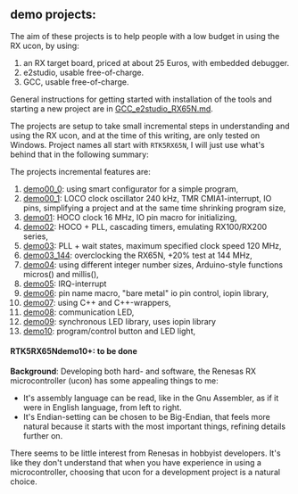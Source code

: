 demo projects:
---

The aim of these projects is to help people with a low budget in using
 the RX ucon, by using: 
1. an RX target board, priced at about 25 Euros, with embedded debugger.
2. e2studio, usable free-of-charge.
3. GCC, usable free-of-charge.

General instructions for getting started with installation of the tools
 and starting a new project are in [GCC_e2studio_RX65N.md](./GCC_e2studio_RX65N.md).

The projects are setup to take small incremental steps in understanding
 and using the RX ucon, and at the time of this writing, are only tested
 on Windows. Project names all start with `RTK5RX65N`, I will just use
 what's behind that in the following summary:

The projects incremental features are:
1. [demo00_0](./RTK5RX65Ndemo00_0): using smart configurator for a simple program,
1. [demo00_1](./RTK5RX65Ndemo00_1): LOCO clock oscillator 240 kHz, TMR CMIA1-interrupt,
   IO pins, simplifying a project and at the same time shrinking program size,
1. [demo01](./RTK5RX65Ndemo01): HOCO clock 16 MHz, IO pin macro for initializing,
1. [demo02](./RTK5RX65Ndemo02): HOCO + PLL, cascading timers, emulating RX100/RX200 series,
1. [demo03](./RTK5RX65Ndemo03): PLL + wait states, maximum specified clock speed 120 MHz,
1. [demo03_144](./RTK5RX65Ndemo03_144): overclocking the RX65N, +20% test at 144 MHz,
1. [demo04](./RTK5RX65Ndemo04): using different integer number sizes, Arduino-style
   functions micros() and millis(),
1. [demo05](./RTK5RX65Ndemo05): IRQ-interrupt
1. [demo06](./RTK5RX65Ndemo06): pin name macro, "bare metal" io pin control, iopin library,
1. [demo07](./RTK5RX65Ndemo07): using C++ and C++-wrappers,
1. [demo08](./RTK5RX65Ndemo08): communication LED,
1. [demo09](./RTK5RX65Ndemo09): synchronous LED library, uses iopin library
1. [demo10](./RTK5RX65Ndemo10): program/control button and LED light,

#### RTK5RX65Ndemo10+: to be done
 
**Background**: Developing both hard- and software, the Renesas
 RX microcontroller (ucon) has some appealing things to me:
- It's assembly language can be read, like in the Gnu Assembler,
  as if it were in English language, from left to right.
- It's Endian-setting can be chosen to be Big-Endian, that feels
  more natural because it starts with the most important things,
  refining details further on.

There seems to be little interest from Renesas in hobbyist developers. 
 It's like they don't understand that when you have experience in using 
 a microcontroller, choosing that ucon for a development project is a 
 natural choice.
